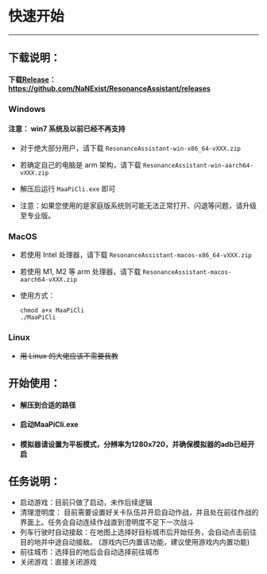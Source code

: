 # 快速开始

***

## 下载说明：

####  下载[Release](https://github.com/NaNExist/ResonanceAssistant/releases)： https://github.com/NaNExist/ResonanceAssistant/releases

### Windows

#### 注意：  win7 系统及以前已经不再支持

- 对于绝大部分用户，请下载 `ResonanceAssistant-win-x86_64-vXXX.zip`
  
- 若确定自己的电脑是 arm 架构，请下载 `ResonanceAssistant-win-aarch64-vXXX.zip`
  
- 解压后运行 `MaaPiCli.exe` 即可

- 注意：如果您使用的是家庭版系统则可能无法正常打开、闪退等问题，请升级至专业版。

### MacOS

- 若使用 Intel 处理器，请下载 `ResonanceAssistant-macos-x86_64-vXXX.zip`

- 若使用 M1, M2 等 arm 处理器，请下载 `ResonanceAssistant-macos-aarch64-vXXX.zip`

- 使用方式：
    ```
    chmod a+x MaaPiCli
    ./MaaPiCli
    ```

### Linux

- ~~用 Linux 的大佬应该不需要我教~~

## 开始使用：

- ####  解压到合适的路径
  
- ####  启动MaaPiCli.exe
  
- #### 模拟器请设置为平板模式，分辨率为1280x720，并确保模拟器的adb已经开启

## 任务说明：

- 启动游戏：目前只做了启动，未作后续逻辑
- 清理澄明度： 目前需要设置好关卡队伍并开启自动作战，并且处在前往作战的界面上。任务会自动连续作战直到澄明度不足下一次战斗
- 列车行驶时自动接敌：在地图上选择好目标城市后开始任务，会自动点击前往目的地并中途自动接敌。 (游戏内已内置该功能，建议使用游戏内内置功能)
- 前往城市：选择目的地后会自动选择前往城市
- 关闭游戏：直接关闭游戏
